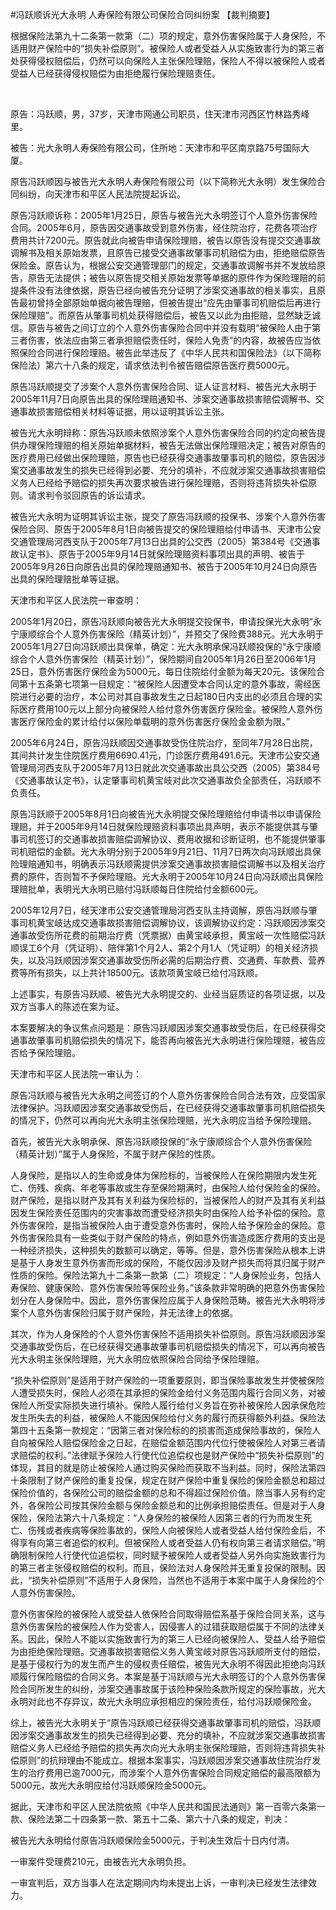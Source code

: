 #冯跃顺诉光大永明 人寿保险有限公司保险合同纠纷案 
【裁判摘要】

根据保险法第九十二条第一款第（二）项的规定，意外伤害保险属于人身保险，不适用财产保险中的“损失补偿原则”。被保险人或者受益人从实施致害行为的第三者处获得侵权赔偿后，仍然可以向保险人主张保险理赔，保险人不得以被保险人或者受益人已经获得侵权赔偿为由拒绝履行保险理赔责任。

 

原告：冯跃顺，男，37岁，天津市网通公司职员，住天津市河西区竹林路秀峰里。

被告：光大永明人寿保险有限公司，住所地：天津市和平区南京路75号国际大厦。

原告冯跃顺因与被告光大永明人寿保险有限公司（以下简称光大永明）发生保险合同纠纷，向天津市和平区人民法院提起诉讼。

原告冯跃顺诉称：2005年1月25日，原告与被告光大永明签订个人意外伤害保险合同。2005年6月，原告因交通事故受到意外伤害，经住院治疗，花费各项治疗费用共计7200元。原告就此向被告申请保险理赔，被告以原告没有提交交通事故调解书及相关原始发票，且原告已接受交通事故肇事司机赔偿为由，拒绝赔偿原告保险金。原告认为，根据公安交通管理部门的规定，交通事故调解书并不发放给原告，原告无法提供；被告以原告提交相关原始发票等单据的原件作为保险理赔的前提条件没有法律依据，原告已经向被告充分证明了涉案交通事故的相关事实，且原告最初曾持全部原始单据向被告理赔，但被告提出“应先由肇事司机赔偿后再进行保险理赔”。而原告从肇事司机处获得赔偿后，被告又以此为由拒赔，显然缺乏诚信。原告与被告之间订立的个人意外伤害保险合同中并没有载明“被保险人由于第三者伤害，依法应由第三者承担赔偿责任时，保险人免责”的内容，故被告应当依照保险合同进行保险理赔。被告此举违反了《中华人民共和国保险法》（以下简称保险法）第六十八条的规定，请求依法判令被告赔偿原告医疗费5000元。

原告冯跃顺提交了涉案个人意外伤害保险合同、证人证言材料、被告光大永明于2005年11月7日向原告出具的保险理赔通知书、涉案交通事故损害赔偿调解书、交通事故损害赔偿相关材料等证据，用以证明其诉讼主张。

被告光大永明辩称：原告冯跃顺未依照涉案个人意外伤害保险合同的约定向被告提供办理保险理赔的相关原始单据材料，被告无法做出保险理赔决定；被告对原告的医疗费用已经做出保险理赔，原告也已经获得交通事故肇事司机的赔偿，原告因涉案交通事故发生的损失已经得到必要、充分的填补，不应就涉案交通事故损害赔偿义务人已经给予赔偿的损失再次要求被告进行保险理赔，否则将违背损失补偿原则。请求判令驳回原告的诉讼请求。

被告光大永明为证明其诉讼主张，提交了原告冯跃顺的投保书、涉案个人意外伤害保险合同、原告于2005年8月1日向被告提交的保险理赔给付申请书、天津市公安交通管理局河西支队于2005年7月13日出具的公交西（2005）第384号《交通事故认定书》、原告于2005年9月14日就保险理赔资料事项出具的声明、被告于2005年9月26日向原告出具的保险理赔通知书、被告于2005年10月24日向原告出具的保险理赔批单等证据。

天津市和平区人民法院一审查明：

2005年1月20日，原告冯跃顺向被告光大永明提交投保书，申请投保光大永明“永宁康顺综合个人意外伤害保险（精英计划）”，并预交了保险费388元。光大永明于2005年1月27日向冯跃顺出具保单，确定：光大永明承保冯跃顺投保的“永宁康顺综合个人意外伤害保险（精英计划）”，保险期间自2005年1月26日至2006年1月25日，意外伤害医疗保险金为5000元，每日住院给付金额为每天20元。该保险合同第十五条第七项第一目规定：“被保险人因遭受本合同认定的意外事故，需经医院进行必要的治疗，本公司对其自事故发生之日起180日内支出的必须且合理的实际医疗费用100元以上部分向被保险人给付意外伤害医疗保险金。被保险人意外伤害医疗保险金的累计给付以保险单载明的意外伤害医疗保险金金额为限。”

2005年6月24日，原告冯跃顺因交通事故受伤住院治疗，至同年7月28日出院，其间共计发生住院医疗费用6690.41元，门诊医疗费用491.6元。天津市公安交通管理局河西支队于2005年7月13日就此次交通事故出具公交西（2005）第384号《交通事故认定书》，认定肇事司机黄宝岐对此次交通事故负全部责任，冯跃顺不负责任。

原告冯跃顺于2005年8月1日向被告光大永明提交保险理赔给付申请书以申请保险理赔，并于2005年9月14日就保险理赔资料事项出具声明，表示不能提供其与肇事司机签订的交通事故损害赔偿调解协议、费用收据和诊断证明，也不能提供肇事司机赔偿的金额。光大永明分别于2005年9月21日、11月7日两次向冯跃顺出具保险理赔通知书，明确表示冯跃顺需提供涉案交通事故损害赔偿调解书以及相关治疗费的原件，否则暂不予保险理赔。光大永明于2005年10月24日向冯跃顺出具保险理赔批单，表明光大永明已赔付冯跃顺每日住院给付金额600元。

2005年12月7日，经天津市公安交通管理局河西支队主持调解，原告冯跃顺与肇事司机黄宝岐达成交通事故损害赔偿调解协议，该调解协议约定：冯跃顺因涉案交通事故受伤所花费的前期治疗费（凭票据）由黄宝岐承担，黄宝岐一次性赔偿冯跃顺误工6个月（凭证明）、陪伴第1个月2人、第2个月1人（凭证明）的相关经济损失，以及冯跃顺因涉案交通事故受伤所必需的后期治疗费、交通费、车款费、营养费等所有损失，以上共计18500元。该款项黄宝岐已给付冯跃顺。

上述事实，有原告冯跃顺、被告光大永明提交的、业经当庭质证的各项证据，以及双方当事人的陈述在案为证。

本案要解决的争议焦点问题是：原告冯跃顺因涉案交通事故受伤后，在已经获得交通事故肇事司机赔偿损失的情况下，能否再向被告光大永明进行保险理赔，被告应否给予保险理赔。

天津市和平区人民法院一审认为：

原告冯跃顺与被告光大永明之间签订的个人意外伤害保险合同合法有效，应受国家法律保护。冯跃顺因涉案交通事故受伤后，在已经获得交通事故肇事司机赔偿损失的情况下，仍然可以再向光大永明主张保险理赔，光大永明应当给予保险理赔。

首先，被告光大永明承保、原告冯跃顺投保的“永宁康顺综合个人意外伤害保险（精英计划）”属于人身保险，不属于财产保险的性质。

人身保险，是指以人的生命或身体为保险标的，当被保险人在保险期限内发生死亡、伤残、疾病、年老等事故或生存至保险期满时，由保险人给付保险金的保险。财产保险，是指以财产及其有关利益为保险标的，当被保险人的财产及其有关利益因发生保险责任范围内的灾害事故而遭受经济损失时由保险人给予补偿的保险。意外伤害保险，是指当被保险人由于遭受意外伤害时，保险人给予保险金的保险。意外伤害保险具有一些类似于财产保险的特点，例如意外伤害造成医疗费用的支出是一种经济损失，这种损失的数额可以确定，等等。但是，意外伤害保险从根本上讲是基于人身发生意外伤害而形成的保险，不能仅因涉及财产损失而将其归属于财产性质的保险。保险法第九十二条第一款第（二）项规定：“人身保险业务，包括人寿保险、健康保险、意外伤害保险等保险业务。”该条款非常明确的把意外伤害保险划分在人身保险中。因此，意外伤害保险应属于人身保险范畴。被告光大永明将涉案个人意外伤害保险归属于财产保险，并无法律上的依据。

其次，作为人身保险的个人意外伤害保险不适用损失补偿原则。原告冯跃顺因涉案交通事故受伤后，在已经获得交通事故肇事司机赔偿损失的情况下，可以再向被告光大永明主张保险理赔，光大永明应依照保险合同给予保险理赔。

“损失补偿原则”是适用于财产保险的一项重要原则，即当保险事故发生并使被保险人遭受损失时，保险人必须在其承担的保险金给付义务范围内履行合同义务，对被保险人所受实际损失进行填补。保险人履行给付义务旨在弥补被保险人因承保危险发生所失去的利益，被保险人不能因保险给付义务的履行而获得额外利益。保险法第四十五条第一款规定：“因第三者对保险标的的损害而造成保险事故的，保险人自向被保险人赔偿保险金之日起，在赔偿金额范围内代位行使被保险人对第三者请求赔偿的权利。”法律赋予保险人行使代位追偿权也是财产保险中“损失补偿原则”的体现，其目的就是防止被保险人通过购买保险而获取不当利益。同时，保险法第四十条限制了财产保险的重复投保，规定在财产保险中重复保险的保险金额总和超过保险价值的，各保险公司的赔偿金额的总和不得超过保险价值。除当事人另有约定外，各保险公司按其保险金额与保险金额总和的比例承担赔偿责任。但是对于人身保险，保险法第六十八条规定：“人身保险的被保险人因第三者的行为而发生死亡、伤残或者疾病等保险事故的，保险人向被保险人或者受益人给付保险金后，不得享有向第三者追偿的权利。但被保险人或者受益人仍有权向第三者请求赔偿。”明确限制保险人行使代位追偿权，同时赋予被保险人或者受益人另外向实施致害行为的第三者主张侵权赔偿的权利。而且，保险法对人身保险并无重复投保的限制。因此，“损失补偿原则”不适用于人身保险，当然也不适用于本案中属于人身保险的个人意外伤害保险。

意外伤害保险的被保险人或受益人依保险合同取得赔偿系基于保险合同关系，这与意外伤害保险的被保险人作为受害人，因侵害人的过错获取赔偿属于不同的法律关系。因此，保险人不能以实施致害行为的第三人已经向被保险人、受益人给予赔偿为由拒绝保险理赔。交通事故损害赔偿义务人黄宝岐对原告冯跃顺所支付的赔偿，是基于侵权行为的发生而产生的侵权责任赔偿，被告光大永明不得因此拒绝向冯跃顺履行保险赔偿的合同义务。本案是基于冯跃顺与光大永明签订的个人意外伤害保险合同所发生的纠纷，涉案交通事故属于该险种保险条款所规定的保险事故，光大永明对此也不存异议，故光大永明应承担相应的保险责任，给付冯跃顺保险金。

综上，被告光大永明关于“原告冯跃顺已经获得交通事故肇事司机的赔偿，冯跃顺因涉案交通事故发生的损失已经得到必要、充分的填补，不应就涉案交通事故损害赔偿义务人已经给予赔偿的损失再次向光大永明主张保险理赔，否则将违背损失补偿原则”的抗辩理由不能成立。根据本案事实，冯跃顺因涉案交通事故住院治疗发生的治疗费用已逾7000元，而涉案个人意外伤害保险合同规定赔偿的最高限额为5000元，故光大永明应给付冯跃顺保险金5000元。

据此，天津市和平区人民法院依照《中华人民共和国民法通则》第一百零六条第一款、保险法第二十四条第一款、第五十二条、第六十八条的规定，判决：

被告光大永明给付原告冯跃顺保险金5000元，于判决生效后十日内付清。

一审案件受理费210元，由被告光大永明负担。

一审宣判后，双方当事人在法定期间内均未提出上诉，一审判决已经发生法律效力。


